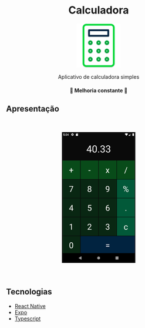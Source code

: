 <h1 align="center">Calculadora</h1>

<div align="center">
  <img 
       src="https://github.com/AstronautoLunar/calculator/blob/develop/presentation/icon.png" 
       alt="Icon app"
       width="120px"
       height="120px"
  />
</div>

<p align="center">Aplicativo de calculadora simples</p>

<h4 align="center">
 🚀 Melhoria constante 🚀
</h4>

## Apresentação

<br/>
<br/>
<div align="center">
  <img
       src="https://github.com/AstronautoLunar/calculator/blob/develop/presentation/app-final.png"
       alt="Part 1"
       width="200px"
   />
</div>

<br/>
<br/>
  
## Tecnologias

- [React Native](https://reactnative.dev/)
- [Expo](https://docs.expo.dev/)
- [Typescript](https://www.typescriptlang.org/)
